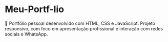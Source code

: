 # Meu-Portf-lio
💼 Portfólio pessoal desenvolvido com HTML, CSS e JavaScript. Projeto responsivo, com foco em apresentação profissional e interação com redes sociais e WhatsApp.
